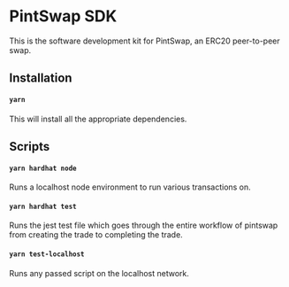 # PintSwap SDK

This is the software development kit for PintSwap, an ERC20 peer-to-peer swap.

## Installation

#### `yarn`

This will install all the appropriate dependencies.

## Scripts

#### `yarn hardhat node`

Runs a localhost node environment to run various transactions on.

#### `yarn hardhat test`

Runs the jest test file which goes through the entire workflow of pintswap from creating the trade to completing the trade.

#### `yarn test-localhost`

Runs any passed script on the localhost network.
